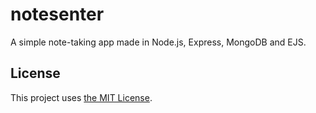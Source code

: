 # notesenter

A simple note-taking app made in Node.js, Express, MongoDB and EJS.

## License
This project uses [the MIT License](https://github.com/nslcoder/notesenter/blob/main/LICENSE.md).
